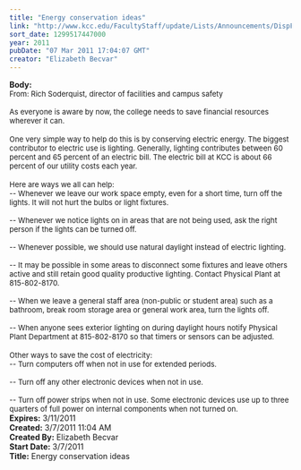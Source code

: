 ```yaml
---
title: "Energy conservation ideas"
link: "http://www.kcc.edu/FacultyStaff/update/Lists/Announcements/DispForm.aspx?ID=153"
sort_date: 1299517447000
year: 2011
pubDate: "07 Mar 2011 17:04:07 GMT"
creator: "Elizabeth Becvar"
---
```


<div><b>Body:</b> <div class=ExternalClass697B967C70BE48CD843B8B44260C30DF><div><font size=2>From: Rich Soderquist, director of facilities and campus safety </font></div>
<div><font size=2><br>As everyone is aware by now, the college needs to save financial resources wherever it can. </font></div>
<div><br><font size=2>One very simple way to help do this is by conserving electric energy. The biggest contributor to electric use is lighting. Generally, lighting contributes between 60 percent and 65 percent of an electric bill. The electric bill at KCC is about 66 percent of our utility costs each year. </font></div>
<div><br><font size=2>Here are ways we all can help: <br>-- Whenever we leave our work space empty, even for a short time, turn off the lights. It will not hurt the bulbs or light fixtures. </font></div><font size=2>
<div><br>-- Whenever we notice lights on in areas that are not being used, ask the right person if the lights can be turned off. </div>
<div><br>-- Whenever possible, we should use natural daylight instead of electric lighting. </div>
<div><br>-- It may be possible in some areas to disconnect some fixtures and leave others active and still retain good quality productive lighting. Contact Physical Plant at 815-802-8170. </div>
<div><br>-- When we leave a general staff area (non-public or student area) such as a bathroom, break room storage area or general work area, turn the lights off. </div>
<div><br>-- When anyone sees exterior lighting on during daylight hours notify Physical Plant Department at 815-802-8170 so that timers or sensors can be adjusted. </font></div>
<div><br><font size=2>Other ways to save the cost of electricity:<br>-- Turn computers off when not in use for extended periods. </font></div><font size=2>
<div><br>-- Turn off any other electronic devices when not in use. </div>
<div><br>-- Turn off power strips when not in use. Some electronic devices use up to three quarters of full power on internal components when not turned on. <br></div></font></div></div>
<div><b>Expires:</b> 3/11/2011</div>
<div><b>Created:</b> 3/7/2011 11:04 AM</div>
<div><b>Created By:</b> Elizabeth Becvar</div>
<div><b>Start Date:</b> 3/7/2011</div>
<div><b>Title:</b> Energy conservation ideas</div>
